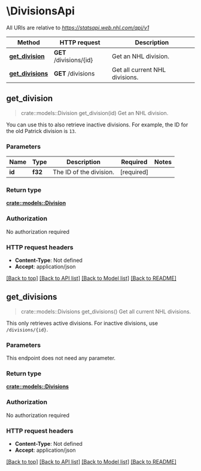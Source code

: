 # \DivisionsApi

All URIs are relative to *https://statsapi.web.nhl.com/api/v1*

Method | HTTP request | Description
------------- | ------------- | -------------
[**get_division**](DivisionsApi.md#get_division) | **GET** /divisions/{id} | Get an NHL division.
[**get_divisions**](DivisionsApi.md#get_divisions) | **GET** /divisions | Get all current NHL divisions.



## get_division

> crate::models::Division get_division(id)
Get an NHL division.

You can use this to also retrieve inactive divisions. For example, the ID for the old Patrick division is `13`.

### Parameters


Name | Type | Description  | Required | Notes
------------- | ------------- | ------------- | ------------- | -------------
**id** | **f32** | The ID of the division. | [required] |

### Return type

[**crate::models::Division**](Division.md)

### Authorization

No authorization required

### HTTP request headers

- **Content-Type**: Not defined
- **Accept**: application/json

[[Back to top]](#) [[Back to API list]](../README.md#documentation-for-api-endpoints) [[Back to Model list]](../README.md#documentation-for-models) [[Back to README]](../README.md)


## get_divisions

> crate::models::Divisions get_divisions()
Get all current NHL divisions.

This only retrieves active divisions. For inactive divisions, use `/divisions/{id}`.

### Parameters

This endpoint does not need any parameter.

### Return type

[**crate::models::Divisions**](Divisions.md)

### Authorization

No authorization required

### HTTP request headers

- **Content-Type**: Not defined
- **Accept**: application/json

[[Back to top]](#) [[Back to API list]](../README.md#documentation-for-api-endpoints) [[Back to Model list]](../README.md#documentation-for-models) [[Back to README]](../README.md)


